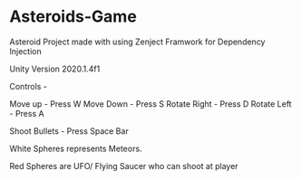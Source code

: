 # Asteroids-Game
Asteroid Project made with using Zenject Framwork for Dependency Injection



Unity Version 2020.1.4f1




Controls -

Move up - Press W Move Down - Press S Rotate Right - Press D Rotate Left - Press A

Shoot Bullets - Press Space Bar

White Spheres represents Meteors.

Red Spheres are UFO/ Flying Saucer who can shoot at player
